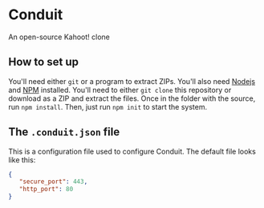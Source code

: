# Conduit
An open-source Kahoot! clone

## How to set up
You'll need either `git` or a program to extract ZIPs. You'll also need [Nodejs](https://nodejs.org/) and [NPM](https://npmjs.com/) installed.
You'll need to either `git clone` this repository or download as a ZIP and extract the files.
Once in the folder with the source, run `npm install`.
Then, just run `npm init` to start the system.

## The `.conduit.json` file
This is a configuration file used to configure Conduit. The default file looks like this:
```json
{
   "secure_port": 443,
   "http_port": 80
}
```
